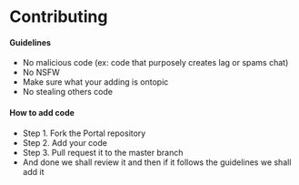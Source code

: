 # Contributing

#### Guidelines
- No malicious code (ex: code that purposely creates lag or spams chat)
- No NSFW
- Make sure what your adding is ontopic
- No stealing others code

#### How to add code
- Step 1. Fork the Portal repository
- Step 2. Add your code
- Step 3. Pull request it to the master branch
- And done we shall review it and then if it follows the guidelines we shall add it
